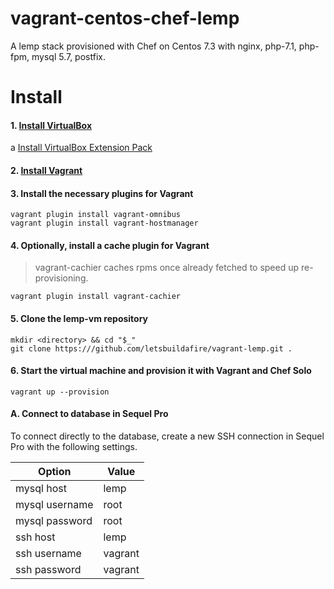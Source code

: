 vagrant-centos-chef-lemp
========================

A lemp stack provisioned with Chef on Centos 7.3 with nginx, php-7.1, php-fpm, mysql 5.7, postfix.

Install
=======

#### 1. [Install VirtualBox](https://www.virtualbox.org/wiki/Downloads)
a [Install VirtualBox Extension Pack](https://www.virtualbox.org/wiki/Downloads)


#### 2. [Install Vagrant](https://www.vagrantup.com/downloads.html)


#### 3. Install the necessary plugins for Vagrant
```
vagrant plugin install vagrant-omnibus
vagrant plugin install vagrant-hostmanager
```

#### 4. Optionally, install a cache plugin for Vagrant
> vagrant-cachier caches rpms once already fetched to speed up re-provisioning.
```
vagrant plugin install vagrant-cachier
```

#### 5. Clone the lemp-vm repository
```
mkdir <directory> && cd "$_"
git clone https:///github.com/letsbuildafire/vagrant-lemp.git .
```


#### 6. Start the virtual machine and provision it with Vagrant and Chef Solo
```
vagrant up --provision
```


#### A. Connect to database in Sequel Pro
To connect directly to the database, create a new SSH connection in Sequel Pro with the following settings.

Option           |   Value
-----------------|-------------
mysql host       |   lemp
mysql username   |   root
mysql password   |   root
ssh host         |   lemp
ssh username     |   vagrant
ssh password     |   vagrant
